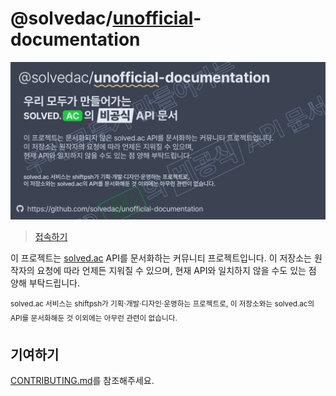 # @solvedac/<ins>unofficial</ins>-documentation

[![banner](assets/solvedac-ud-full.png)](https://solvedac.github.io/unofficial-documentation)

> [접속하기](https://solvedac.github.io/unofficial-documentation)

이 프로젝트는 [solved.ac](https://solved.ac/) API를 문서화하는 커뮤니티 프로젝트입니다. 이 저장소는 원작자의 요청에 따라 언제든 지워질 수 있으며, 현재 API와 일치하지 않을 수도 있는 점 양해 부탁드립니다.

<sup>solved.ac 서비스는 shiftpsh가 기획·개발·디자인·운영하는 프로젝트로, 이 저장소와는 solved.ac의 API를 문서화해둔 것 이외에는 아무런 관련이 없습니다.</sup>

## 기여하기

[CONTRIBUTING.md](CONTRIBUTING.md)를 참조해주세요.
